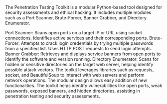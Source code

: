 The Penetration Testing Toolkit is a modular Python-based tool designed for security assessments and ethical hacking. It includes multiple modules such as a Port Scanner, Brute-Forcer, Banner Grabber, and Directory Enumerator.

Port Scanner: Scans open ports on a target IP or URL using socket connections. Identifies active services and their corresponding ports.
Brute-Forcer: Attempts to crack login credentials by trying multiple passwords from a specified list. Uses HTTP POST requests to send login attempts.
Banner Grabber: Retrieves and displays service banners from open ports to identify the software and version running.
Directory Enumerator: Scans for hidden or sensitive directories on the target web server, helping identify possible attack vectors.
The toolkit leverages libraries such as requests, socket, and BeautifulSoup to interact with web servers and perform network operations. The modular design allows easy addition of new functionalities. The toolkit helps identify vulnerabilities like open ports, weak passwords, exposed banners, and hidden directories, assisting in penetration testing and security assessments.
